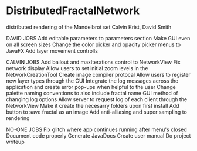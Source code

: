 # DistributedFractalNetwork
distributed rendering of the Mandelbrot set
Calvin Krist, David Smith

DAVID JOBS
Add editable parameters to parameters section
Make GUI even on all screen sizes
Change the color picker and opacity picker menus to JavaFX
Add layer movement controlls


CALVIN JOBS
Add bailout and maxIterations control to NetworkView
Fix network display
Allow users to set initial zoom levels in the NetworkCreationTool
Create image compiler protocal
Allow users to register new layer types through the GUI
Integrate the log messages across the application and create error pop-ups when helpful to the user
Change palette naming conventions to also include fractal name
GUI method of changing log options
Allow server to request log of each client through the NetworkView
Make it create the necesarry folders upon first install
Add button to save fractal as an image
Add anti-alliasing and super sampling to rendering


NO-ONE JOBS
Fix glitch where app continues running after menu's closed
Document code properly
Generate JavaDocs
Create user manual
Do project writeup


